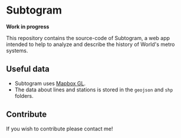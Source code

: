Subtogram
==========
**Work in progress**

This repository contains the source-code of Subtogram,
a web app intended to help to analyze and describe the history of World's metro systems.

Useful data
-----------

* Subtogram uses [Mapbox GL](https://github.com/mapbox/mapbox-gl-js).
* The data about lines and stations is stored in the `geojson` and `shp` folders.

Contribute
----------

If you wish to contribute please contact me!

